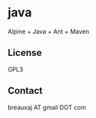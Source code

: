 # java

Alpine + Java + Ant + Maven

License
-------
GPL3

Contact
-------
breauxaj AT gmail DOT com
